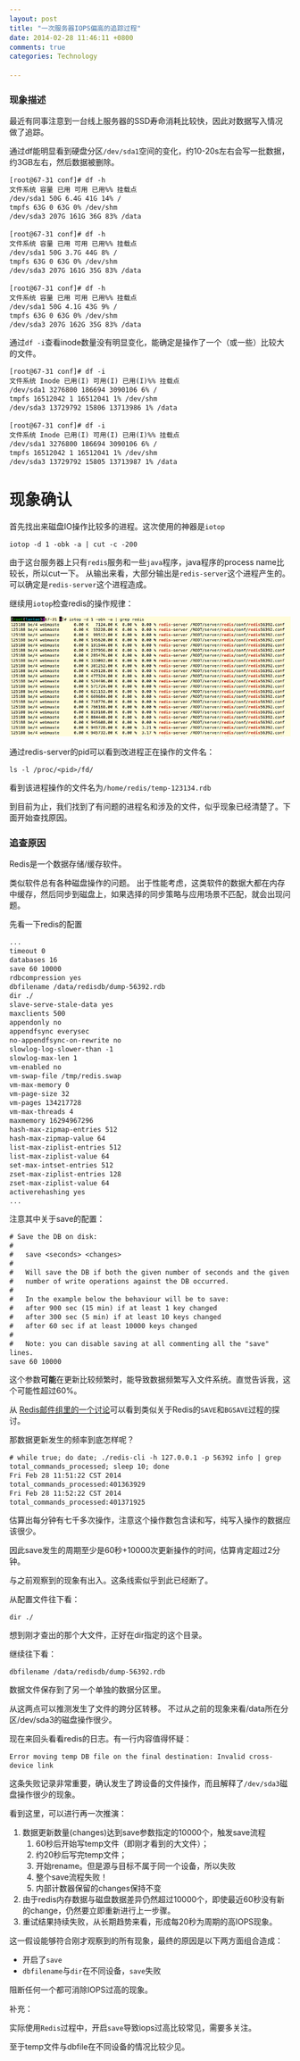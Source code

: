 ```yaml
---
layout: post
title: "一次服务器IOPS偏高的追踪过程"
date: 2014-02-28 11:46:11 +0800
comments: true
categories: Technology

---
```


### 现象描述

最近有同事注意到一台线上服务器的SSD寿命消耗比较快，因此对数据写入情况做了追踪。

通过df能明显看到硬盘分区`/dev/sda1`空间的变化，约10-20s左右会写一批数据，约3GB左右，然后数据被删除。

    [root@67-31 conf]# df -h
    文件系统 容量 已用 可用 已用%% 挂载点
    /dev/sda1 50G 6.4G 41G 14% /
    tmpfs 63G 0 63G 0% /dev/shm
    /dev/sda3 207G 161G 36G 83% /data
    
    [root@67-31 conf]# df -h
    文件系统 容量 已用 可用 已用%% 挂载点
    /dev/sda1 50G 3.7G 44G 8% /
    tmpfs 63G 0 63G 0% /dev/shm
    /dev/sda3 207G 161G 35G 83% /data
    
    [root@67-31 conf]# df -h
    文件系统 容量 已用 可用 已用%% 挂载点
    /dev/sda1 50G 4.1G 43G 9% /
    tmpfs 63G 0 63G 0% /dev/shm
    /dev/sda3 207G 162G 35G 83% /data

通过`df -i`查看inode数量没有明显变化，能确定是操作了一个（或一些）比较大的文件。

    [root@67-31 conf]# df -i
    文件系统 Inode 已用(I) 可用(I) 已用(I)%% 挂载点
    /dev/sda1 3276800 186694 3090106 6% /
    tmpfs 16512042 1 16512041 1% /dev/shm
    /dev/sda3 13729792 15806 13713986 1% /data
    
    [root@67-31 conf]# df -i
    文件系统 Inode 已用(I) 可用(I) 已用(I)%% 挂载点
    /dev/sda1 3276800 186694 3090106 6% /
    tmpfs 16512042 1 16512041 1% /dev/shm
    /dev/sda3 13729792 15805 13713987 1% /data

# 现象确认

首先找出来磁盘IO操作比较多的进程。这次使用的神器是`iotop`

    iotop -d 1 -obk -a | cut -c -200

由于这台服务器上只有`redis`服务和一些`java`程序，java程序的process name比较长，所以cut一下。
从输出来看，大部分输出是`redis-server`这个进程产生的。可以确定是`redis-server`这个进程造成。

继续用`iotop`检查redis的操作规律：

![Redis High Iops](/images/2014/redis-high-iops.png)

通过redis-server的pid可以看到改进程正在操作的文件名：

    ls -l /proc/<pid>/fd/

看到该进程操作的文件名为`/home/redis/temp-123134.rdb`


到目前为止，我们找到了有问题的进程名和涉及的文件，似乎现象已经清楚了。下面开始查找原因。

### 追查原因

Redis是一个数据存储/缓存软件。

类似软件总有各种磁盘操作的问题。
出于性能考虑，这类软件的数据大都在内存中缓存，然后同步到磁盘上，如果选择的同步策略与应用场景不匹配，就会出现问题。


先看一下redis的配置

    ...
    timeout 0
    databases 16
    save 60 10000
    rdbcompression yes
    dbfilename /data/redisdb/dump-56392.rdb
    dir ./
    slave-serve-stale-data yes
    maxclients 500
    appendonly no
    appendfsync everysec
    no-appendfsync-on-rewrite no
    slowlog-log-slower-than -1
    slowlog-max-len 1
    vm-enabled no
    vm-swap-file /tmp/redis.swap
    vm-max-memory 0
    vm-page-size 32
    vm-pages 134217728
    vm-max-threads 4
    maxmemory 16294967296
    hash-max-zipmap-entries 512
    hash-max-zipmap-value 64
    list-max-ziplist-entries 512
    list-max-ziplist-value 64
    set-max-intset-entries 512
    zset-max-ziplist-entries 128
    zset-max-ziplist-value 64
    activerehashing yes
    ...

注意其中关于save的配置：

    # Save the DB on disk:
    #
    #   save <seconds> <changes>
    #
    #   Will save the DB if both the given number of seconds and the given
    #   number of write operations against the DB occurred.
    #
    #   In the example below the behaviour will be to save:
    #   after 900 sec (15 min) if at least 1 key changed
    #   after 300 sec (5 min) if at least 10 keys changed
    #   after 60 sec if at least 10000 keys changed
    #
    #   Note: you can disable saving at all commenting all the "save" lines.
    save 60 10000

这个参数**可能**在更新比较频繁时，能导致数据频繁写入文件系统。直觉告诉我，这个可能性超过60%。

从
[Redis邮件组里的一个讨论](https://groups.google.com/forum/?fromgroups=#!searchin/redis-db/temporary$20file/redis-db/pE1PloNh20U/4P5Y2WyU9w8J)可以看到类似关于Redis的`SAVE`和`BGSAVE`过程的探讨。

那数据更新发生的频率到底怎样呢？

    # while true; do date; ./redis-cli -h 127.0.0.1 -p 56392 info | grep total_commands_processed; sleep 10; done
    Fri Feb 28 11:51:22 CST 2014
    total_commands_processed:401363929
	Fri Feb 28 11:52:22 CST 2014
	total_commands_processed:401371925

估算出每分钟有七千多次操作，注意这个操作数包含读和写，纯写入操作的数据应该很少。

因此save发生的周期至少是60秒+10000次更新操作的时间，估算肯定超过2分钟。

与之前观察到的现象有出入。这条线索似乎到此已经断了。


从配置文件往下看：

    dir ./

想到刚才查出的那个大文件，正好在dir指定的这个目录。

继续往下看：

    dbfilename /data/redisdb/dump-56392.rdb

数据文件保存到了另一个单独的数据分区里。

从这两点可以推测发生了文件的跨分区转移。
不过从之前的现象来看/data所在分区/dev/sda3的磁盘操作很少。


现在来回头看看redis的日志。有一行内容值得怀疑：

    Error moving temp DB file on the final destination: Invalid cross-device link


这条失败记录非常重要，确认发生了跨设备的文件操作，而且解释了`/dev/sda3`磁盘操作很少的现象。


看到这里，可以进行再一次推演：

1. 数据更新数量(changes)达到save参数指定的10000个，触发save流程
   1. 60秒后开始写temp文件（即刚才看到的大文件）；
   1. 约20秒后写完temp文件；
   1. 开始rename。但是源与目标不属于同一个设备，所以失败
   1. 整个save流程失败！
   1. 内部计数器保留的changes保持不变
2. 由于redis内存数据与磁盘数据差异仍然超过10000个，即使最近60秒没有新的change，仍然要立即重新进行上一步骤。
3. 重试结果持续失败，从长期趋势来看，形成每20秒为周期的高IOPS现象。

这一假设能够符合刚才观察到的所有现象，最终的原因是以下两方面组合造成：

* 开启了`save`
* `dbfilename`与`dir`在不同设备，`save`失败

阻断任何一个都可消除IOPS过高的现象。


补充：

实际使用`Redis`过程中，开启`save`导致iops过高比较常见，需要多关注。

至于temp文件与dbfile在不同设备的情况比较少见。